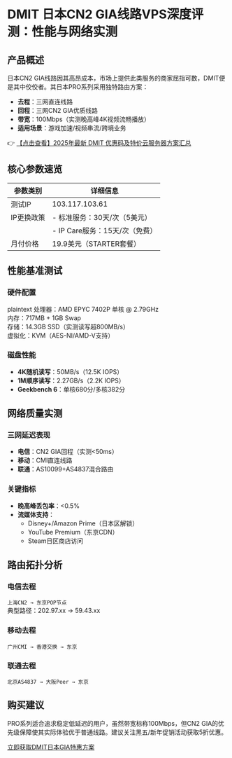 # DMIT 日本CN2 GIA线路VPS深度评测：性能与网络实测

## 产品概述

日本CN2 GIA线路因其高昂成本，市场上提供此类服务的商家屈指可数，DMIT便是其中佼佼者。其日本PRO系列采用独特路由方案：
- **去程**：三网直连线路
- **回程**：三网CN2 GIA优质线路
- **带宽**：100Mbps（实测晚高峰4K视频流畅播放）
- **适用场景**：游戏加速/视频串流/跨境业务

👉 [【点击查看】2025年最新 DMIT 优惠码及特价云服务器方案汇总](https://bit.ly/dmit_coupon)

## 核心参数速览

| 参数类别       | 详细信息                          |
|----------------|-----------------------------------|
| 测试IP         | 103.117.103.61                   |
| IP更换政策     | - 标准服务：30天/次（5美元）      |
|                | - IP Care服务：15天/次（免费）    |
| 月付价格       | 19.9美元（STARTER套餐）           |

## 性能基准测试

### 硬件配置
plaintext
处理器：AMD EPYC 7402P 单核 @ 2.79GHz  
内存：717MB + 1GB Swap  
存储：14.3GB SSD（实测读写超800MB/s）  
虚拟化：KVM（AES-NI/AMD-V支持）

### 磁盘性能
- **4K随机读写**：50MB/s（12.5K IOPS）
- **1M顺序读写**：2.27GB/s（2.2K IOPS）
- **Geekbench 6**：单核680分/多核382分

## 网络质量实测

### 三网延迟表现
- **电信**：CN2 GIA回程（实测<50ms）
- **移动**：CMI直连线路
- **联通**：AS10099+AS4837混合路由

### 关键指标
- **晚高峰丢包率**：<0.5%
- **流媒体支持**：
  - Disney+/Amazon Prime（日本区解锁）
  - YouTube Premium（东京CDN）
  - Steam日区商店访问

## 路由拓扑分析

### 电信去程
`上海CN2 → 东京POP节点`  
典型路径：202.97.xx → 59.43.xx

### 移动去程
`广州CMI → 香港交换 → 东京`

### 联通去程
`北京AS4837 → 大阪Peer → 东京`

## 购买建议
PRO系列适合追求稳定低延迟的用户，虽然带宽标称100Mbps，但CN2 GIA的优先级保障使其实际体验优于普通线路。建议关注黑五/新年促销活动获取5折优惠。

[立即获取DMIT日本GIA特惠方案](https://bit.ly/dmit_coupon)